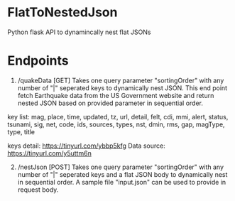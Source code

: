 # FlatToNestedJson
Python flask API to dynamincally nest flat JSONs


# Endpoints
1) /quakeData [GET]
Takes one query parameter "sortingOrder" with any number of "|" seperated keys to dynamically nest JSON. This end point fetch Earthquake data from the US Government website and return nested JSON based on provided parameter in sequential order.

key list: mag, place, time, updated, tz, url, detail, felt, cdi, mmi, alert, status, tsunami, sig, net, code, ids, sources, types, nst, dmin, rms, gap, magType, type, title

keys detail: https://tinyurl.com/ybbp5kfg
Data source: https://tinyurl.com/y5uttm6n

2) /nestJson [POST]
Takes one query parameter "sortingOrder" with any number of "|" seperated keys and a flat JSON body to dynamically nest in sequential order. A sample file "input.json" can be used to provide in request body.   
